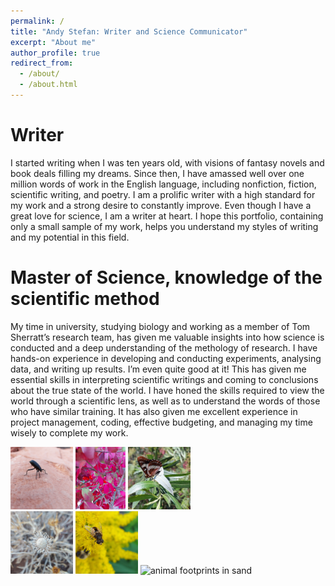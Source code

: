 ```yaml
---
permalink: /
title: "Andy Stefan: Writer and Science Communicator"
excerpt: "About me"
author_profile: true
redirect_from: 
  - /about/
  - /about.html
---
```


Writer
======
I started writing when I was ten years old, with visions of fantasy novels and book deals filling my dreams. Since then, I have amassed well over one million words of work in the English language, including nonfiction, fiction, scientific writing, and poetry. I am a prolific writer with a high standard for my work and a strong desire to constantly improve. Even though I have a great love for science, I am a writer at heart. I hope this portfolio, containing only a small sample of my work, helps you understand my styles of writing and my potential in this field. 

Master of Science, knowledge of the scientific method
======
My time in university, studying biology and working as a member of Tom Sherratt’s research team, has given me valuable insights into how science is conducted and a deep understanding of the methology of research. I have hands-on experience in developing and conducting experiments, analysing data, and writing up results. I’m even quite good at it! This has given me essential skills in interpreting scientific writings and coming to conclusions about the true state of the world. I have honed the skills required to view the world through a scientific lens, as well as to understand the words of those who have similar training. It has also given me excellent experience in project management, coding, effective budgeting, and managing my time wisely to complete my work.

<img src="/images/IMG_20211012_155551_486.jpg" height="100" alt="headstand beetle"/> <img src="/images/IMG_20211029_072301_562.jpg" height="100" alt="red leaves"/> 
<img src="/images/IMG_20211019_195016_409.jpg" height="100" alt="butterfly"/> 
<br/> <img src="/images/IMG_20211021_061056_644.jpg" height="100" alt="dry desert flower"/> <img src="/images/IMG_20211021_170613_244.jpg" height="100" alt="eristalis on flower"/> <img src="/images/IMG_20211014_144703_337.jpg" height="100" alt="animal footprints in sand"/>
